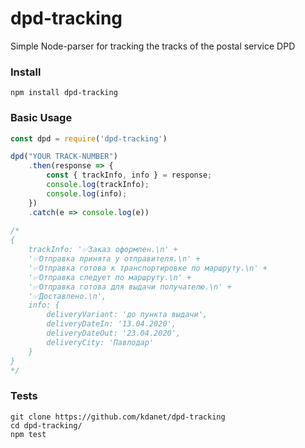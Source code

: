 # dpd-tracking
Simple Node-parser for tracking the tracks of the postal service DPD

### Install ###

```
npm install dpd-tracking
```   

### Basic Usage ###
```js
const dpd = require('dpd-tracking')

dpd("YOUR TRACK-NUMBER")
    .then(response => {
        const { trackInfo, info } = response;
        console.log(trackInfo); 
        console.log(info);
    })
    .catch(e => console.log(e))
    
/*
{
    trackInfo: '✅Заказ оформлен.\n' +
    '✅Отправка принята у отправителя.\n' +
    '✅Отправка готова к транспортировке по маршруту.\n' +
    '✅Отправка следует по маршруту.\n' +
    '✅Отправка готова для выдачи получателю.\n' +
    '✅Доставлено.\n',
    info: {
        deliveryVariant: 'до пункта выдачи',
        deliveryDateIn: '13.04.2020',
        deliveryDateOut: '23.04.2020',
        deliveryCity: 'Павлодар'
    }
}
*/
```

### Tests ###
```
git clone https://github.com/kdanet/dpd-tracking
cd dpd-tracking/
npm test
```
